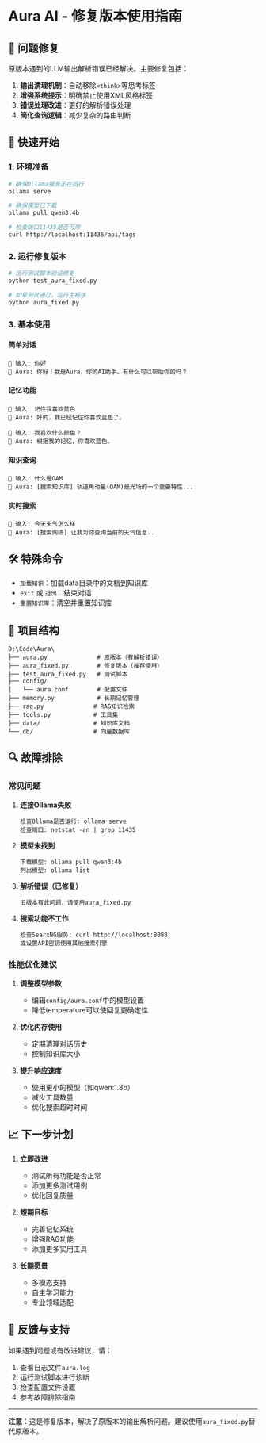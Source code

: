 # Aura AI - 修复版本使用指南

## 🔧 问题修复

原版本遇到的LLM输出解析错误已经解决。主要修复包括：

1. **输出清理机制**：自动移除`<think>`等思考标签
2. **增强系统提示**：明确禁止使用XML风格标签
3. **错误处理改进**：更好的解析错误处理
4. **简化查询逻辑**：减少复杂的路由判断

## 🚀 快速开始

### 1. 环境准备
```bash
# 确保Ollama服务正在运行
ollama serve

# 确保模型已下载
ollama pull qwen3:4b

# 检查端口11435是否可用
curl http://localhost:11435/api/tags
```

### 2. 运行修复版本
```bash
# 运行测试脚本验证修复
python test_aura_fixed.py

# 如果测试通过，运行主程序
python aura_fixed.py
```

### 3. 基本使用

#### 简单对话
```
👤 输入: 你好
🤖 Aura: 你好！我是Aura，你的AI助手。有什么可以帮助你的吗？
```

#### 记忆功能
```
👤 输入: 记住我喜欢蓝色
🤖 Aura: 好的，我已经记住你喜欢蓝色了。

👤 输入: 我喜欢什么颜色？
🤖 Aura: 根据我的记忆，你喜欢蓝色。
```

#### 知识查询
```
👤 输入: 什么是OAM
🤖 Aura: [搜索知识库] 轨道角动量(OAM)是光场的一个重要特性...
```

#### 实时搜索
```
👤 输入: 今天天气怎么样
🤖 Aura: [搜索网络] 让我为你查询当前的天气信息...
```

## 🛠️ 特殊命令

- `加载知识`：加载data目录中的文档到知识库
- `exit` 或 `退出`：结束对话
- `重置知识库`：清空并重置知识库

## 📁 项目结构

```
D:\Code\Aura\
├── aura.py              # 原版本（有解析错误）
├── aura_fixed.py        # 修复版本（推荐使用）
├── test_aura_fixed.py   # 测试脚本
├── config/
│   └── aura.conf        # 配置文件
├── memory.py            # 长期记忆管理
├── rag.py              # RAG知识检索
├── tools.py            # 工具集
├── data/               # 知识库文档
└── db/                 # 向量数据库
```

## 🔍 故障排除

### 常见问题

1. **连接Ollama失败**
   ```
   检查Ollama是否运行: ollama serve
   检查端口: netstat -an | grep 11435
   ```

2. **模型未找到**
   ```
   下载模型: ollama pull qwen3:4b
   列出模型: ollama list
   ```

3. **解析错误（已修复）**
   ```
   旧版本有此问题，请使用aura_fixed.py
   ```

4. **搜索功能不工作**
   ```
   检查SearxNG服务: curl http://localhost:8088
   或设置API密钥使用其他搜索引擎
   ```

### 性能优化建议

1. **调整模型参数**
   - 编辑`config/aura.conf`中的模型设置
   - 降低temperature可以使回复更确定性

2. **优化内存使用**
   - 定期清理对话历史
   - 控制知识库大小

3. **提升响应速度**
   - 使用更小的模型（如qwen:1.8b）
   - 减少工具数量
   - 优化搜索超时时间

## 📈 下一步计划

1. **立即改进**
   - 测试所有功能是否正常
   - 添加更多测试用例
   - 优化回复质量

2. **短期目标**
   - 完善记忆系统
   - 增强RAG功能
   - 添加更多实用工具

3. **长期愿景**
   - 多模态支持
   - 自主学习能力
   - 专业领域适配

## 🤝 反馈与支持

如果遇到问题或有改进建议，请：
1. 查看日志文件`aura.log`
2. 运行测试脚本进行诊断
3. 检查配置文件设置
4. 参考故障排除指南

---

**注意**：这是修复版本，解决了原版本的输出解析问题。建议使用`aura_fixed.py`替代原版本。
